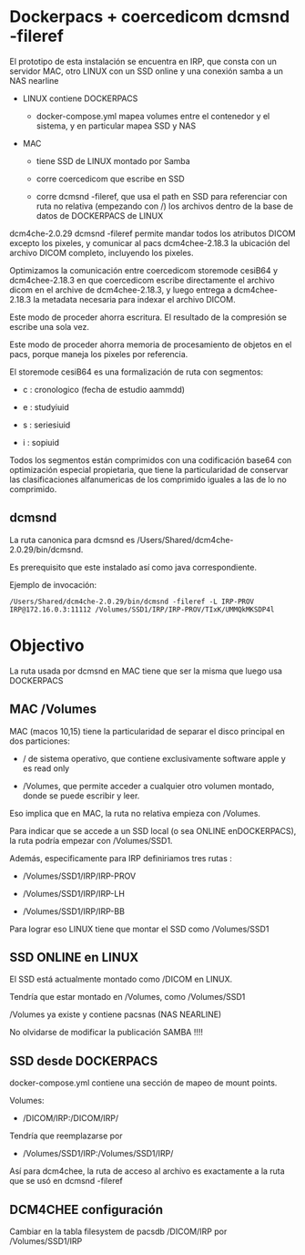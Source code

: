 # Dockerpacs + coercedicom dcmsnd -fileref

El prototipo de esta instalación se encuentra en IRP, que consta con un servidor MAC, otro LINUX con un SSD online y una conexión samba a un NAS nearline

- LINUX contiene DOCKERPACS
  
  - docker-compose.yml mapea volumes entre el contenedor y el sistema, y en particular mapea SSD y NAS

- MAC
  
  - tiene SSD de LINUX montado por Samba
  
  - corre coercedicom que escribe en SSD
  
  - corre dcmsnd -fileref, que usa el path en SSD para referenciar con ruta no relativa (empezando con /) los archivos dentro de la base de datos de DOCKERPACS de LINUX

dcm4che-2.0.29 dcmsnd -fileref permite mandar todos los atributos  DICOM excepto los pixeles, y comunicar al pacs dcm4chee-2.18.3 la ubicación del archivo DICOM completo, incluyendo los pixeles.

Optimizamos la comunicación entre coercedicom storemode cesiB64 y dcm4chee-2.18.3 en que coercedicom escribe directamente el archivo dicom en el archive de dcm4chee-2.18.3, y luego entrega a dcm4chee-2.18.3 la metadata necesaria para indexar el archivo DICOM.

Este modo de proceder ahorra escritura. El resultado de la compresión se escribe una sola vez.

Este modo de proceder ahorra memoria de procesamiento de objetos en el pacs, porque maneja los pixeles por referencia.

El storemode cesiB64 es una formalización de ruta con segmentos:

- c : cronologico (fecha de estudio aammdd)

- e : studyiuid

- s : seriesiuid

- i : sopiuid

Todos los segmentos están comprimidos con una codificación base64 con optimización especial propietaria, que tiene la particularidad de conservar las clasificaciones alfanumericas de los comprimido iguales a las de lo no comprimido. 

## dcmsnd

La ruta canonica para dcmsnd es /Users/Shared/dcm4che-2.0.29/bin/dcmsnd.

Es prerequisito que este instalado así como java correspondiente.

Ejemplo de invocación:

```
/Users/Shared/dcm4che-2.0.29/bin/dcmsnd -fileref -L IRP-PROV IRP@172.16.0.3:11112 /Volumes/SSD1/IRP/IRP-PROV/TIxK/UMMQkMKSDP4l
```

# Objectivo

La ruta usada por dcmsnd en MAC tiene que ser la misma que luego usa DOCKERPACS

## MAC /Volumes

MAC (macos 10,15) tiene la particularidad de separar el disco principal en dos particiones:

- / de sistema operativo, que contiene exclusivamente software apple y es read only

- /Volumes, que permite acceder a cualquier otro volumen montado, donde se puede escribir y leer.

Eso implica que en MAC, la ruta no relativa empieza con /Volumes.

Para indicar que se accede a un SSD local (o sea ONLINE enDOCKERPACS), la ruta podría empezar con /Volumes/SSD1.

Además, especificamente para IRP definiriamos tres rutas :

- /Volumes/SSD1/IRP/IRP-PROV

- /Volumes/SSD1/IRP/IRP-LH

- /Volumes/SSD1/IRP/IRP-BB

Para lograr eso LINUX tiene que montar el SSD como /Volumes/SSD1

## SSD ONLINE en LINUX

El SSD está actualmente montado como /DICOM en LINUX.

Tendría que estar montado en /Volumes, como /Volumes/SSD1

/Volumes ya existe y contiene pacsnas (NAS NEARLINE)

No olvidarse de modificar la publicación SAMBA !!!!

## SSD desde DOCKERPACS

docker-compose.yml contiene una sección de mapeo de mount points.

Volumes:

- /DICOM/IRP:/DICOM/IRP/

Tendría que reemplazarse por

- /Volumes/SSD1/IRP:/Volumes/SSD1/IRP/

Así para dcm4chee, la ruta de acceso al archivo es exactamente a la ruta que se usó en dcmsnd -fileref

## DCM4CHEE configuración

Cambiar en la tabla filesystem de pacsdb /DICOM/IRP por /Volumes/SSD1/IRP
